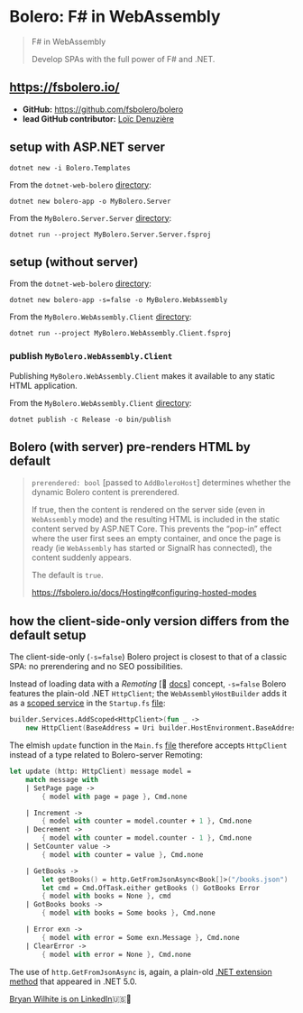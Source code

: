 # Bolero: F# in WebAssembly

>F# in WebAssembly
>
>Develop SPAs with the full power of F# and .NET.
>

## <https://fsbolero.io/>

- **GitHub:** <https://github.com/fsbolero/bolero>
- **lead GitHub contributor:** [Loïc Denuzière](https://github.com/Tarmil)

## setup with ASP.NET server

```shell
dotnet new -i Bolero.Templates
```

From the `dotnet-web-bolero` [directory](../dotnet-web-bolero):

```shell
dotnet new bolero-app -o MyBolero.Server
```

From the `MyBolero.Server.Server` [directory](./MyBolero.Server/src/MyBolero.Server.Server):

```shell
dotnet run --project MyBolero.Server.Server.fsproj
```

## setup (without server)

From the `dotnet-web-bolero` [directory](../dotnet-web-bolero):

```shell
dotnet new bolero-app -s=false -o MyBolero.WebAssembly
```

From the `MyBolero.WebAssembly.Client` [directory](./MyBolero.WebAssembly/src/MyBolero.WebAssembly.Client):

```shell
dotnet run --project MyBolero.WebAssembly.Client.fsproj
```

### publish `MyBolero.WebAssembly.Client`

Publishing `MyBolero.WebAssembly.Client` makes it available to any static HTML application.

From the `MyBolero.WebAssembly.Client` [directory](./MyBolero.WebAssembly/src/MyBolero.WebAssembly.Client):

```shell
dotnet publish -c Release -o bin/publish
```

## Bolero (with server) pre-renders HTML by default

>`prerendered: bool` [passed to `AddBoleroHost`] determines whether the dynamic Bolero content is prerendered.
>
>If true, then the content is rendered on the server side (even in `WebAssembly` mode) and the resulting HTML is included in the static content served by ASP.NET Core. This prevents the “pop-in” effect where the user first sees an empty container, and once the page is ready (ie `WebAssembly` has started or SignalR has connected), the content suddenly appears.
>
>The default is `true`.
>
><https://fsbolero.io/docs/Hosting#configuring-hosted-modes>

## how the client-side-only version differs from the default setup

The client-side-only (`-s=false`) Bolero project is closest to that of a classic SPA: no prerendering and no SEO possibilities.

Instead of loading data with a _Remoting_ [📖 [docs](https://fsbolero.io/docs/Remoting)] concept, `-s=false` Bolero features the plain-old .NET `HttpClient`; the `WebAssemblyHostBuilder` adds it as a [scoped service](https://docs.microsoft.com/en-us/aspnet/core/fundamentals/dependency-injection?view=aspnetcore-6.0#overview-of-dependency-injection) in the `Startup.fs` [file](./Songhay.BoleroClientOnly/src/Songhay.BoleroClientOnly.Client/Startup.fs):

```fsharp
builder.Services.AddScoped<HttpClient>(fun _ ->
    new HttpClient(BaseAddress = Uri builder.HostEnvironment.BaseAddress)) |> ignore
```

The elmish `update` function in the `Main.fs` [file](../dotnet-web-bolero/MyBolero.WebAssembly/src/MyBolero.WebAssembly.Client/Main.fs) therefore accepts `HttpClient` instead of a type related to Bolero-server Remoting:

```fsharp
let update (http: HttpClient) message model =
    match message with
    | SetPage page ->
        { model with page = page }, Cmd.none

    | Increment ->
        { model with counter = model.counter + 1 }, Cmd.none
    | Decrement ->
        { model with counter = model.counter - 1 }, Cmd.none
    | SetCounter value ->
        { model with counter = value }, Cmd.none

    | GetBooks ->
        let getBooks() = http.GetFromJsonAsync<Book[]>("/books.json")
        let cmd = Cmd.OfTask.either getBooks () GotBooks Error
        { model with books = None }, cmd
    | GotBooks books ->
        { model with books = Some books }, Cmd.none

    | Error exn ->
        { model with error = Some exn.Message }, Cmd.none
    | ClearError ->
        { model with error = None }, Cmd.none
```

The use of `http.GetFromJsonAsync` is, again, a plain-old [.NET extension method](https://docs.microsoft.com/en-us/dotnet/api/system.net.http.json.httpclientjsonextensions.getfromjsonasync?view=net-6.0) that appeared in .NET 5.0.

[Bryan Wilhite is on LinkedIn](https://www.linkedin.com/in/wilhite)🇺🇸💼
